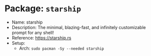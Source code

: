 # Package: `starship`

- Name: starship
- Description: The minimal, blazing-fast, and infinitely customizable prompt for any shell!
- Reference: https://starship.rs
- Setup:
  - Arch: `sudo pacman -Sy --needed starship`

